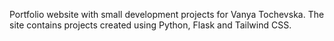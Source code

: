 Portfolio website with small development projects for Vanya Tochevska.
The site contains projects created using Python, Flask and Tailwind CSS.
